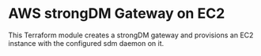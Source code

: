 # AWS strongDM Gateway on EC2

This Terraform module creates a strongDM gateway and provisions an EC2 instance
with the configured sdm daemon on it.
